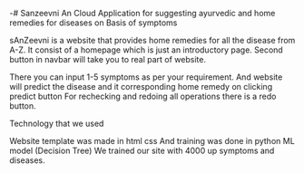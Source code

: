 -# Sanzeevni
An Cloud Application for suggesting ayurvedic and home remedies for diseases on Basis of symptoms

sAnZeevni is a website that provides home remedies for all the disease from A-Z. It consist of a homepage which is just an introductory page. Second button in navbar will 
take you to real part of website. 

There you can input 1-5 symptoms as per your requirement. And website will predict the disease and it corresponding home remedy on clicking predict button
For rechecking and redoing all operations there is a redo button.

Technology that we used 

Website template was made in html css
And training was done in python ML model (Decision Tree)
We trained our site with 4000 up symptoms and diseases. 